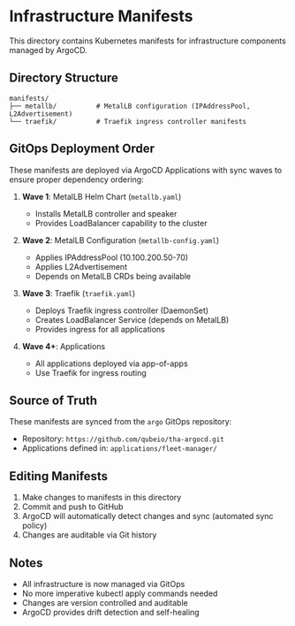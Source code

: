 # Infrastructure Manifests

This directory contains Kubernetes manifests for infrastructure components managed by ArgoCD.

## Directory Structure

```
manifests/
├── metallb/          # MetalLB configuration (IPAddressPool, L2Advertisement)
└── traefik/          # Traefik ingress controller manifests
```

## GitOps Deployment Order

These manifests are deployed via ArgoCD Applications with sync waves to ensure proper dependency ordering:

1. **Wave 1**: MetalLB Helm Chart (`metallb.yaml`)

   - Installs MetalLB controller and speaker
   - Provides LoadBalancer capability to the cluster

2. **Wave 2**: MetalLB Configuration (`metallb-config.yaml`)

   - Applies IPAddressPool (10.100.200.50-70)
   - Applies L2Advertisement
   - Depends on MetalLB CRDs being available

3. **Wave 3**: Traefik (`traefik.yaml`)

   - Deploys Traefik ingress controller (DaemonSet)
   - Creates LoadBalancer Service (depends on MetalLB)
   - Provides ingress for all applications

4. **Wave 4+**: Applications
   - All applications deployed via app-of-apps
   - Use Traefik for ingress routing

## Source of Truth

These manifests are synced from the `argo` GitOps repository:

- Repository: `https://github.com/qubeio/tha-argocd.git`
- Applications defined in: `applications/fleet-manager/`

## Editing Manifests

1. Make changes to manifests in this directory
2. Commit and push to GitHub
3. ArgoCD will automatically detect changes and sync (automated sync policy)
4. Changes are auditable via Git history

## Notes

- All infrastructure is now managed via GitOps
- No more imperative kubectl apply commands needed
- Changes are version controlled and auditable
- ArgoCD provides drift detection and self-healing
